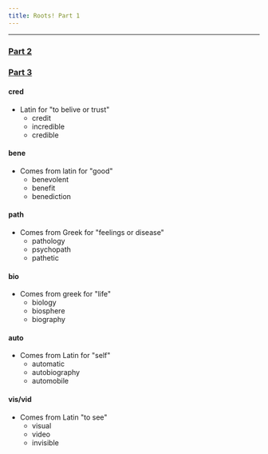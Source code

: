 ```yaml
---
title: Roots! Part 1
---
```



***

### [Part 2](/post/part2)

### [Part 3](/post/part3)

#### cred


* Latin for "to belive or trust"
  - credit
  - incredible
  - credible

#### bene

* Comes from latin for "good"
  - benevolent
  - benefit
  - benediction

#### path

* Comes from Greek for "feelings or disease"
  - pathology
  - psychopath
  - pathetic

#### bio

* Comes from greek for "life"
  - biology
  - biosphere
  - biography

#### auto

* Comes from Latin for "self"
  - automatic
  - autobiography
  - automobile

#### vis/vid

* Comes from Latin "to see"
  - visual
  - video
  - invisible
